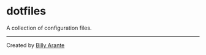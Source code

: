 # dotfiles

A collection of configuration files.

---
Created by [Billy Arante](https://arantebw.github.io/)
